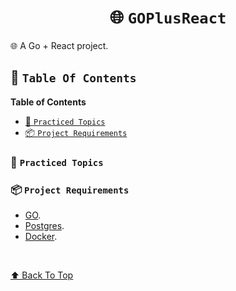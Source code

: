 <div align="center">

# 🌐 `GOPlusReact` <!-- omit in toc -->

</div>

🌐 A Go + React project.

## 📖 `Table Of Contents` <!-- omit in toc -->

**Table of Contents**

- [📑️ `Practiced Topics`](#️-practiced-topics)
- [📦 `Project Requirements`](#-project-requirements)

### 📑️ `Practiced Topics`

### 📦 `Project Requirements`

- [GO]().
- [Postgres]().
- [Docker]().

<br>

[⬆ Back To Top](#-goplusreact)
